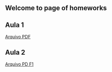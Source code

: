 ## Welcome  to page  of  homeworks

## Aula 1

[Arquivo PDF](https://drive.google.com/file/d/11vTLf5jJgB3AmNKngbwOxyQfvGk-O0nl/view?usp=sharing)

## Aula 2

[Arquivo PD F1](https://drive.google.com/file/d/1_zQdNh2Ot1EdRAafsT-EdJkRFnNOf4At/view?usp=sharing) 
